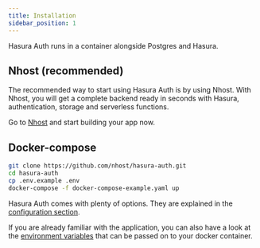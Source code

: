 ```yaml
---
title: Installation
sidebar_position: 1
---
```


Hasura Auth runs in a container alongside Postgres and Hasura.

## Nhost (recommended)

The recommended way to start using Hasura Auth is by using Nhost. With Nhost, you will get a complete backend ready in seconds with Hasura, authentication, storage and serverless functions.

Go to [Nhost](https://nhost.io) and start building your app now.

## Docker-compose

```sh
git clone https://github.com/nhost/hasura-auth.git
cd hasura-auth
cp .env.example .env
docker-compose -f docker-compose-example.yaml up
```

Hasura Auth comes with plenty of options. They are explained in the [configuration section](/reference/hasura-auth/configuration).

If you are already familiar with the application, you can also have a look at the [environment variables](/reference/hasura-auth/environment-variables) that can be passed on to your docker container.
